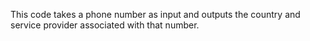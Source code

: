 This code takes a phone number as input and outputs the country and service provider associated with that number.
